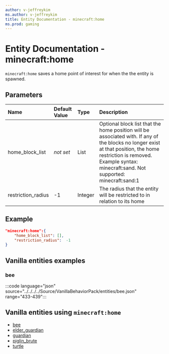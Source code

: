 ```yaml
---
author: v-jeffreykim
ms.author: v-jeffreykim
title: Entity Documentation - minecraft:home
ms.prod: gaming
---
```


# Entity Documentation - minecraft:home

`minecraft:home` saves a home point of interest for when the the entity is spawned.

## Parameters

|Name |Default Value  |Type  |Description  |
|:----------|:----------|:----------|:----------|
| home_block_list| *not set*| List| Optional block list that the home position will be associated with. If any of the blocks no longer exist at that position, the home restriction is removed. Example syntax: minecraft:sand.  Not supported: minecraft:sand:1 |
| restriction_radius| -1| Integer| The radius that the entity will be restricted to in relation to its home |

## Example

```json
"minecraft:home":{
    "home_block_list": [],
    "restriction_radius":  -1
}
```

## Vanilla entities examples

### bee

:::code language="json" source="../../../../Source/VanillaBehaviorPack/entities/bee.json" range="433-439":::

## Vanilla entities using `minecraft:home`

- [bee](../../../../Source/VanillaBehaviorPack_Snippets/entities/bee.md)
- [elder_guardian](../../../../Source/VanillaBehaviorPack_Snippets/entities/elder_guardian.md)
- [guardian](../../../../Source/VanillaBehaviorPack_Snippets/entities/guardian.md)
- [piglin_brute](../../../../Source/VanillaBehaviorPack_Snippets/entities/piglin_brute.md)
- [turtle](../../../../Source/VanillaBehaviorPack_Snippets/entities/turtle.md)